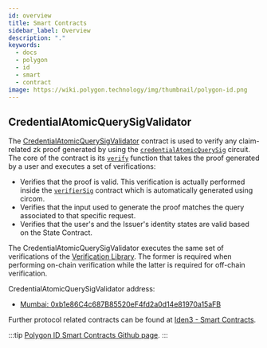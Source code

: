 ```yaml
---
id: overview
title: Smart Contracts
sidebar_label: Overview
description: "."
keywords: 
  - docs
  - polygon
  - id
  - smart
  - contract
image: https://wiki.polygon.technology/img/thumbnail/polygon-id.png
---
```


## CredentialAtomicQuerySigValidator

The [CredentialAtomicQuerySigValidator](https://github.com/0xPolygonID/contracts/blob/main/contracts/validators/CredentialAtomicQuerySigValidator.sol) contract is used to verify any claim-related zk proof generated by using the <a href="https://docs.iden3.io/protocol/main-circuits/#credentialatomicquerymtp" target="_blank">`credentialAtomicQuerySig`</a> circuit. The core of the contract is its <a href="https://github.com/0xPolygonID/contracts/blob/main/contracts/validators/CredentialAtomicQuerySigValidator.sol#L52" target="_blank">`verify`</a> function that takes the proof generated by a user and executes a set of verifications:

- Verifies that the proof is valid. This verification is actually performed inside the <a href="https://github.com/0xPolygonID/contracts/blob/main/contracts/verifiers/circuits/verifierSig.sol" target="_blank">`verifierSig`</a> contract which is automatically generated using circom.
- Verifies that the input used to generate the proof matches the query associated to that specific request.
- Verifies that the user's and the Issuer's identity states are valid based on the State Contract.

The CredentialAtomicQuerySigValidator executes the same set of verifications of the [Verification Library](../verifier/verification-library/verification-api-guide.md#verification---under-the-hood). The former is required when performing on-chain verification while the latter is required for off-chain verification.

CredentialAtomicQuerySigValidator address:

- <a href="https://mumbai.polygonscan.com/address/0xb1e86C4c687B85520eF4fd2a0d14e81970a15aFB" target="_blank">Mumbai: 0xb1e86C4c687B85520eF4fd2a0d14e81970a15aFB</a>

Further protocol related contracts can be found at <a href="https://docs.iden3.io/contracts/state/" target="_blank">Iden3 - Smart Contracts</a>.

:::tip
<a href="https://github.com/0xPolygonID/contracts" target="_blank"><ins>Polygon ID Smart Contracts Github page</ins></a>.
:::